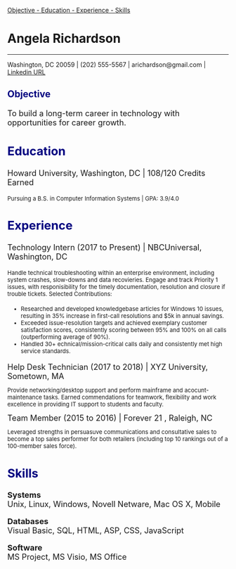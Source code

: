 <html>
<p>

<a href="#Objective"> Objective - </a>
<a href="#Education"> Education - </a>
<a href="#Experience"> Experience - </a>
<a href="#Skills"> Skills</a>

</p>

<head>
<h1>
Angela Richardson
  </h1>
 </head>
<hr>

 <style type="text/css">
h2, h3 {
 color: #000080;}
 </style>

<p>
Washington, DC 20059 | (202) 555-5567 | arichardson@gmail.com | <a href="https://www.linkedin.com/in/angela-richardson-8b2160100/" >Linkedin URL</a>
</p>
<font size="4">
<h3 id="Objective">
Objective
</h3>
<p>
<font size="4">
To build a long-term career in technology with opportunities for career growth.
</p>
 
<h2 id="Education">
Education
</h2>
<p><font size="4">
Howard University, Washington, DC | 108/120 Credits Earned
</p>
<p>
<font size="2">
Pursuing a B.S. in Computer Information Systems | GPA: 3.9/4.0
</p>
<font size="4">
<h2 id="Experience">
Experience
</h2>
<p>
<font size="4">
Technology Intern (2017 to Present) | NBCUniversal, Washington, DC
</p>
<p>
<font size="2">
Handle technical troubleshooting within an enterprise environment, including system crashes, slow-downs and data recovieries. Engage and track Priority 1 issues, with responisibility for the timely documentation, resolution and closure if trouble tickets. Selected Contributions:

<ul>
  <li>Researched and developed knowledgebase articles for Windows 10 issues, resulting in 35% increase in first-call resolutions and $5k in annual savings.</li>
  <li>Exceeded issue-resolution targets and achieved exemplary customer satisfaction scores, consistently scoring between 95% and 100% on all calls (outperforming average of 90%).</li>
  <li>Handled 30+ echnical/mission-critical calls daily and consistently met high service standards.</li>
</ul>
<p>
<font size="4">
Help Desk Technician (2017 to 2018) | XYZ University, Sometown, MA
</p>
<font size="2">
Provide networking/desktop support and perform mainframe and acocunt-maintenance tasks. Earned commendations for teamwork, flexibility and work excellence in providing IT support to students and faculty.
<p>
<font size="4">
Team Member (2015 to 2016) | Forever 21 , Raleigh, NC
</p>
<font size="2">
Leveraged strengths in persuasuve communications and consultative sales to become a top sales performer for both retailers (including top 10 rankings out of a 100-member sales force).
</p>
<font size="4">
<h2 id="Skills">
Skills
</h2>
<p>
<strong>
  Systems
</strong>
<br />
Unix, Linux, Windows, Novell Netware, Mac OS X, Mobile
</p>

<p>
<strong>Databases</strong>
<br />
Visual Basic, SQL, HTML, ASP, CSS, JavaScript
</p>
<p>
<strong>
  Software
</strong>
<br />
MS Project, MS Visio, MS Office
</p>

</html>
